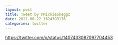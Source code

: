 ```yaml
--- 
layout: post 
title: Tweet by @RickieSkaggz 
date: 2021-06-22 1624393176 
categories: twitter 
--- 
```

https://twitter.com/o/status/1407433087097704453